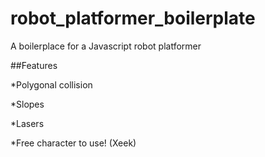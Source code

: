 # robot_platformer_boilerplate
A boilerplace for a Javascript robot platformer

##Features

*Polygonal collision

*Slopes

*Lasers

*Free character to use! (Xeek)
